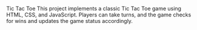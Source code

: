 
Tic Tac Toe
This project implements a classic Tic Tac Toe game using HTML, CSS, and JavaScript. Players can take turns, and the game checks for wins and updates the game status accordingly.
